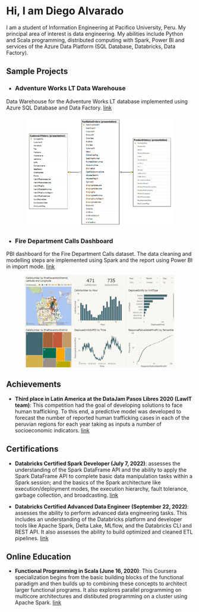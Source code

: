 
# Hi, I am Diego Alvarado

I am a student of Information Engineering at Pacifico University, Peru.
My principal area of interest is data engineering. 
My abilities include Python and Scala programming, distributed computing with Spark, 
Power BI and services of the Azure Data Platform (SQL Database, Databricks, Data Factory).

## Sample Projects

- ### Adventure Works LT Data Warehouse

Data Warehouse for the Adventure Works LT database implemented using Azure SQL 
Database and Data Factory. 
[link](https://github.com/DiegoAlvaradoRivera/AdvWorksLTDW)

<p align="center">
<img src="images/AdvWorksLTDW.png" width="400" height="300"/>
</p>

- ### Fire Department Calls Dashboard

PBI dashboard for the Fire Department Calls dataset. The data cleaning and 
modelling steps are implemented using Spark and the report using Power BI in 
import mode. 
[link](https://github.com/DiegoAlvaradoRivera/FireDepartmentCallsPBIDashboard)

<p align="center">
<img src="images/FDC_image.png" width="402" height="250"/>
</p>

## Achievements

- **Third place in Latin America at the DataJam Pasos Libres 2020 (LawIT team)**: 
This competition had the goal of developing solutions to face human trafficking. 
To this end, a predictive model was developed to forecast the number of reported 
human trafficking cases in each of the peruvian regions for each year taking as 
inputs a number of socioeconomic indicators.
[link](https://fundacionpasoslibres.org/primera-datajam-mundial-contra-la-trata-de-personas/)

## Certifications

- **Databricks Certified Spark Developer (July 7, 2022)**: assesses the understanding of the Spark 
DataFrame API and the ability to apply the Spark DataFrame API to complete basic 
data manipulation tasks within a Spark session; and the basics of the Spark 
architecture like execution/deployment modes, the execution hierarchy, 
fault tolerance, garbage collection, and broadcasting.
[link](https://credentials.databricks.com/e5a9ae79-1f02-4df5-b7ac-ec8287d8ca87)


- **Databricks Certified Advanced Data Engineer (September 22, 2022)**:  assesses the ability to perform 
advanced data engineering tasks. This includes an understanding of the Databricks 
platform and developer tools like Apache Spark, Delta Lake, MLflow, and the 
Databricks CLI and REST API. It also assesses the ability to build optimized and 
cleaned ETL pipelines. 
[link](https://credentials.databricks.com/d3a7698e-0371-4743-ac1a-b66099ef0f0f)

## Online Education

- **Functional Programming in Scala (June 16, 2020)**: This Coursera specialization begins from the basic building blocks of the functional paradigm and then builds up to combining these concepts to architect larger functional programs. It also explores parallel programming on multicore architectures and distibuted programming on a cluster using Apache Spark. [link](https://www.coursera.org/account/accomplishments/specialization/certificate/DZJPBXRTZS6L)

